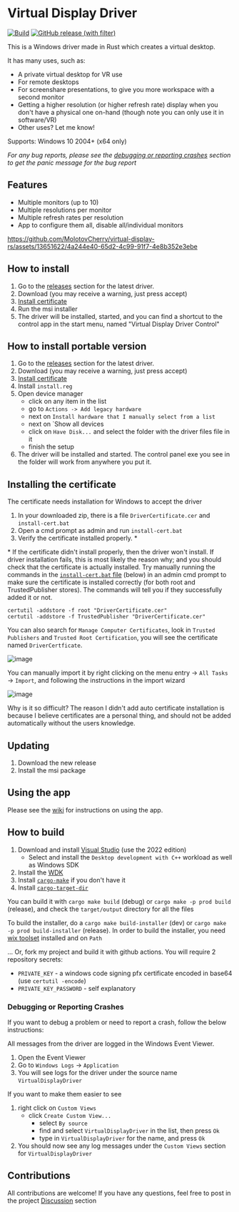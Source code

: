 # Virtual Display Driver

[![Build](https://github.com/MolotovCherry/virtual-display-rs/actions/workflows/build.yml/badge.svg?branch=master&event=push)](https://github.com/MolotovCherry/virtual-display-rs/actions/workflows/build.yml) [![GitHub release (with filter)](https://img.shields.io/github/v/release/MolotovCherry/virtual-display-rs)](https://github.com/MolotovCherry/virtual-display-rs/releases)

This is a Windows driver made in Rust which creates a virtual desktop.

It has many uses, such as:
- A private virtual desktop for VR use
- For remote desktops
- For screenshare presentations, to give you more workspace with a second monitor
- Getting a higher resolution (or higher refresh rate) display when you don't have a physical one on-hand (though note you can only use it in software/VR)
- Other uses? Let me know!

Supports: Windows 10 2004+ (x64 only)

_For any bug reports, please see the [debugging or reporting crashes](https://github.com/MolotovCherry/virtual-display-rs#debugging-or-reporting-crashes) section to get the panic message for the bug report_

## Features
- Multiple monitors (up to 10)
- Multiple resolutions per monitor
- Multiple refresh rates per resolution
- App to configure them all, disable all/individual monitors

https://github.com/MolotovCherry/virtual-display-rs/assets/13651622/4a244e40-65d2-4c99-91f7-4e8b352e3ebe

## How to install
1. Go to the [releases](https://github.com/MolotovCherry/virtual-display-rs/releases) section for the latest driver.
2. Download (you may receive a warning, just press accept)
3. [Install certificate](https://github.com/MolotovCherry/virtual-display-rs#installing-the-certificate)
4. Run the msi installer
5. The driver will be installed, started, and you can find a shortcut to the control app in the start menu, named "Virtual Display Driver Control"

## How to install portable version
1. Go to the [releases](https://github.com/MolotovCherry/virtual-display-rs/releases) section for the latest driver.
2. Download (you may receive a warning, just press accept)
3. [Install certificate](https://github.com/MolotovCherry/virtual-display-rs#installing-the-certificate)
4. Install `install.reg`
5. Open device manager
   * click on any item in the list
   * go to `Actions -> Add legacy hardware`
   * next on `Install hardware that I manually select from a list`
   * next on `Show all devices
   * click on `Have Disk...` and select the folder with the driver files file in it
   * finish the setup
7. The driver will be installed and started. The control panel exe you see in the folder will work from anywhere you put it.

## Installing the certificate
The certificate needs installation for Windows to accept the driver
1. In your downloaded zip, there is a file `DriverCertificate.cer` and `install-cert.bat`
2. Open a cmd prompt as admin and run `install-cert.bat`
3. Verify the certificate installed properly. *

\* If the certificate didn't install properly, then the driver won't install. If driver installation fails, this is most likely the reason why; and you should check that the certificate is actually installed. Try manually running the commands in the [`install-cert.bat` file](https://github.com/MolotovCherry/virtual-display-rs/blob/master/installer/install-cert.bat) (below) in an admin cmd prompt to make sure the certificate is installed correctly (for both root and TrustedPublisher stores). The commands will tell you if they successfully added it or not.
```
certutil -addstore -f root "DriverCertificate.cer"
certutil -addstore -f TrustedPublisher "DriverCertificate.cer"
```
You can also search for `Manage Computer Certificates`, look in `Trusted Publishers` and `Trusted Root Certification`, you will see the certificate named `DriverCertficate`.

![image](https://github.com/MolotovCherry/virtual-display-rs/assets/13651622/f63d24dd-a61d-42f4-b491-5123fd480d38)

You can manually import it by right clicking on the menu entry -> `All Tasks` -> `Import`, and following the instructions in the import wizard

![image](https://github.com/MolotovCherry/virtual-display-rs/assets/13651622/3a2f7704-12ae-4d66-963c-68c44c66bde4)

Why is it so difficult? The reason I didn't add auto certificate installation is because I believe certificates are a personal thing, and should not be added automatically without the users knowledge.

## Updating
1. Download the new release
2. Install the msi package

## Using the app
Please see the [wiki](https://github.com/MolotovCherry/virtual-display-rs/wiki/Virtual-Display-Driver-Control) for instructions on using the app.

## How to build
1. Download and install [Visual Studio](https://visualstudio.microsoft.com/downloads/) (use the 2022 edition)
   - Select and install the `Desktop development with C++` workload as well as Windows SDK
2. Install the [WDK](https://learn.microsoft.com/en-us/windows-hardware/drivers/download-the-wdk)
3. Install [`cargo-make`](https://github.com/sagiegurari/cargo-make) if you don't have it
4. Install [`cargo-target-dir`](https://github.com/MolotovCherry/cargo-target-dir)

You can build it with `cargo make build` (debug) or `cargo make -p prod build` (release), and check the `target/output` directory for all the files

To build the installer, do a `cargo make build-installer` (dev) or `cargo make -p prod build-installer` (release). In order to build the installer, you need [wix toolset](https://github.com/wixtoolset/wix3/releases) installed and on `Path`

... Or, fork my project and build it with github actions. You will require 2 repository secrets:
* `PRIVATE_KEY` - a windows code signing pfx certificate encoded in base64 (use `certutil -encode`)
* `PRIVATE_KEY_PASSWORD` - self explanatory

### Debugging or Reporting Crashes
If you want to debug a problem or need to report a crash, follow the below instructions:

All messages from the driver are logged in the Windows Event Viewer.
1. Open the Event Viewer
3. Go to `Windows Logs` -> `Application`
4. You will see logs for the driver under the source name `VirtualDisplayDriver`

If you want to make them easier to see
1. right click on `Custom Views`
   - click `Create Custom View...`
     - select `By source`
     - find and select `VirtualDisplayDriver` in the list, then press `Ok`
     - type in `VirtualDisplayDriver` for the name, and press `Ok`
2. You should now see any log messages under the `Custom Views` section for `VirtualDisplayDriver`

## Contributions
All contributions are welcome! If you have any questions, feel free to post in the project [Discussion](https://github.com/MolotovCherry/virtual-display-rs/discussions) section
